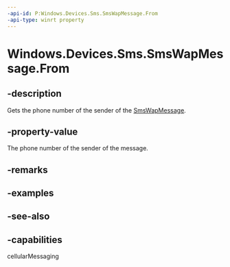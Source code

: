```yaml
---
-api-id: P:Windows.Devices.Sms.SmsWapMessage.From
-api-type: winrt property
---
```


<!-- Property syntax
public string From { get; }
-->

# Windows.Devices.Sms.SmsWapMessage.From

## -description
Gets the phone number of the sender of the [SmsWapMessage](smswapmessage.md).

## -property-value
The phone number of the sender of the message.

## -remarks

## -examples

## -see-also


## -capabilities
cellularMessaging